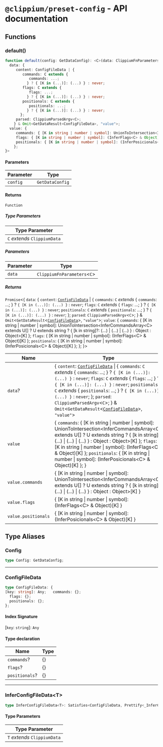 # `@clippium/preset-config` - API documentation

## Functions

### default()

```ts
function default(config: GetDataConfig): <C>(data: ClippiumFnParameters<C>) => Promise<{
  data: {
     content: ConfigFileData | {
        commands: C extends {
           commands: ...;
          } ? { [K in (...)]: (...) } : never;
        flags: C extends {
           flags: ...;
          } ? { [K in (...)]: (...) } : never;
        positionals: C extends {
           positionals: ...;
          } ? { [K in (...)]: (...) } : never;
       };
     parsed: ClippiumParsedArgv<C>;
    } & Omit<GetDataResult<ConfigFileData>, "value">;
  value: {
     commands: { [K in string | number | symbol]: UnionToIntersection<InferCommandsArray<C> extends U[] ? U extends string ? { [k in string]?: (...) | (...) | (...) } : Object : Object>[K] };
     flags: { [K in string | number | symbol]: (InferFlags<C> & Object)[K] };
     positionals: { [K in string | number | symbol]: (InferPosicionals<C> & Object)[K] };
    };
}>
```

#### Parameters

| Parameter | Type |
| ------ | ------ |
| `config` | `GetDataConfig` |

#### Returns

`Function`

##### Type Parameters

| Type Parameter |
| ------ |
| `C` *extends* `ClippiumData` |

##### Parameters

| Parameter | Type |
| ------ | ------ |
| `data` | `ClippiumFnParameters`\<`C`\> |

##### Returns

`Promise`\<\{
  `data`: \{
     `content`: [`ConfigFileData`](#configfiledata) \| \{
        `commands`: `C` *extends* \{
           `commands`: ...;
          \} ? `{ [K in (...)]: (...) }` : `never`;
        `flags`: `C` *extends* \{
           `flags`: ...;
          \} ? `{ [K in (...)]: (...) }` : `never`;
        `positionals`: `C` *extends* \{
           `positionals`: ...;
          \} ? `{ [K in (...)]: (...) }` : `never`;
       \};
     `parsed`: `ClippiumParsedArgv`\<`C`\>;
    \} & `Omit`\<`GetDataResult`\<[`ConfigFileData`](#configfiledata)\>, `"value"`\>;
  `value`: \{
     `commands`: \{ \[K in string \| number \| symbol\]: UnionToIntersection\<InferCommandsArray\<C\> extends U\[\] ? U extends string ? \{ \[k in string\]?: (...) \| (...) \| (...) \} : Object : Object\>\[K\] \};
     `flags`: \{ \[K in string \| number \| symbol\]: (InferFlags\<C\> & Object)\[K\] \};
     `positionals`: \{ \[K in string \| number \| symbol\]: (InferPosicionals\<C\> & Object)\[K\] \};
    \};
 \}\>

| Name | Type | Description |
| ------ | ------ | ------ |
| `data`? | \{ `content`: [`ConfigFileData`](#configfiledata) \| \{ `commands`: `C` *extends* \{ `commands`: ...; \} ? `{ [K in (...)]: (...) }` : `never`; `flags`: `C` *extends* \{ `flags`: ...; \} ? `{ [K in (...)]: (...) }` : `never`; `positionals`: `C` *extends* \{ `positionals`: ...; \} ? `{ [K in (...)]: (...) }` : `never`; \}; `parsed`: `ClippiumParsedArgv`\<`C`\>; \} & `Omit`\<`GetDataResult`\<[`ConfigFileData`](#configfiledata)\>, `"value"`\> | Data from the config file |
| `value` | \{ `commands`: \{ \[K in string \| number \| symbol\]: UnionToIntersection\<InferCommandsArray\<C\> extends U\[\] ? U extends string ? \{ \[k in string\]?: (...) \| (...) \| (...) \} : Object : Object\>\[K\] \}; `flags`: \{ \[K in string \| number \| symbol\]: (InferFlags\<C\> & Object)\[K\] \}; `positionals`: \{ \[K in string \| number \| symbol\]: (InferPosicionals\<C\> & Object)\[K\] \}; \} | Clippium parsed argv data from the config file and merged with the initial argv |
| `value.commands` | \{ \[K in string \| number \| symbol\]: UnionToIntersection\<InferCommandsArray\<C\> extends U\[\] ? U extends string ? \{ \[k in string\]?: (...) \| (...) \| (...) \} : Object : Object\>\[K\] \} | - |
| `value.flags` | \{ \[K in string \| number \| symbol\]: (InferFlags\<C\> & Object)\[K\] \} | - |
| `value.positionals` | \{ \[K in string \| number \| symbol\]: (InferPosicionals\<C\> & Object)\[K\] \} | - |

## Type Aliases

### Config

```ts
type Config: GetDataConfig;
```

***

### ConfigFileData

```ts
type ConfigFileData: {
[key: string]: Any;   commands: {};
  flags: {};
  positionals: {};
};
```

#### Index Signature

 \[`key`: `string`\]: `Any`

#### Type declaration

| Name | Type |
| ------ | ------ |
| `commands`? | \{\} |
| `flags`? | \{\} |
| `positionals`? | \{\} |

***

### InferConfigFileData\<T\>

```ts
type InferConfigFileData<T>: Satisfies<ConfigFileData, Prettify<_InferConfigFileData<T>>>;
```

#### Type Parameters

| Type Parameter |
| ------ |
| `T` *extends* `ClippiumData` |
